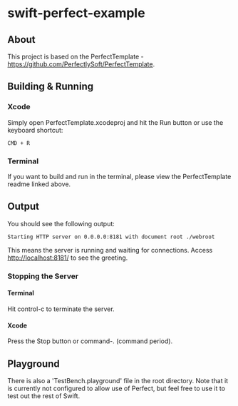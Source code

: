 # swift-perfect-example

## About

This project is based on the PerfectTemplate - https://github.com/PerfectlySoft/PerfectTemplate.

## Building & Running

### Xcode

Simply open PerfectTemplate.xcodeproj and hit the Run button or use the keyboard shortcut:

```
CMD + R
``` 

### Terminal

If you want to build and run in the terminal, please view the PerfectTemplate readme linked above.

## Output

You should see the following output:

```
Starting HTTP server on 0.0.0.0:8181 with document root ./webroot
```

This means the server is running and waiting for connections. Access [http://localhost:8181/](http://127.0.0.1:8181/) to see the greeting. 

### Stopping the Server

#### Terminal
Hit control-c to terminate the server.

#### Xcode
Press the Stop button or command-. (command period).

## Playground

There is also a 'TestBench.playground' file in the root directory. Note that it is currently not configured to allow use of Perfect, but feel free to use it to test out the rest of Swift.
